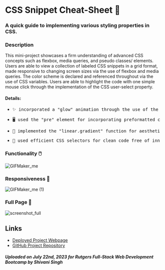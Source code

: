 # CSS Snippet Cheat-Sheet 📝
### A quick guide to implementing various styling properties in CSS.

### Description

This mini-project showcases a firm understanding of advanced CSS concepts such as flexbox, media queries, and pseudo classes/ elements. Users are able to view a collection of labeled CSS snippets in a grid format, made responsive to changing screen sizes via the use of flexbox and media queries. The color scheme is declared and referenced throughout via the use of CSS variables. Users are able to highlight the code with one simple mouse click through the implementation of the CSS user-select property. 

#### Details: 
* <pre>✨ incorporated a "glow" animation through the use of the CSS transition property</pre>
* <pre>🖥️ used the "pre" element for incorporating preformatted code</pre>
* <pre>🫧 implemented the "linear.gradient" function for aesthetically pleasing backgrounds</pre>
* <pre>🧹 used efficient CSS selectors for clean code free of innumerable classes and IDs</pre>

### Functionality 🖱️
![GIFMaker_me](https://github.com/00shivani/css-snippet-cheat-sheet/assets/126500106/0a2e5a05-4984-422a-8996-39e98acf541a)

### Responsiveness 📲
![GIFMaker_me (1)](https://github.com/00shivani/css-snippet-cheat-sheet/assets/126500106/a82a880b-14d5-423a-ba14-e243a4e73e8d)

### Full Page 📸
![screenshot_full](https://github.com/00shivani/css-snippet-cheat-sheet/assets/126500106/361f0527-8785-4dee-95af-ffbd1919e69c)

## Links
* [Deployed Project Webpage](https://00shivani.github.io/css-snippet-cheat-sheet/)
* [GitHub Project Repository](https://github.com/00shivani/css-snippet-cheat-sheet/)

##### Uploaded on July 22nd, 2023 for Rutgers Full-Stack Web Development Bootcamp by Shivani Singh
